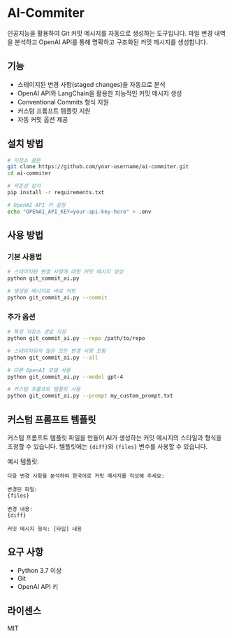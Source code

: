 # AI-Commiter

인공지능을 활용하여 Git 커밋 메시지를 자동으로 생성하는 도구입니다. 파일 변경 내역을 분석하고 OpenAI API를 통해 명확하고 구조화된 커밋 메시지를 생성합니다.

## 기능

- 스테이지된 변경 사항(staged changes)을 자동으로 분석
- OpenAI API와 LangChain을 활용한 지능적인 커밋 메시지 생성
- Conventional Commits 형식 지원
- 커스텀 프롬프트 템플릿 지원
- 자동 커밋 옵션 제공

## 설치 방법

```bash
# 저장소 클론
git clone https://github.com/your-username/ai-commiter.git
cd ai-commiter

# 의존성 설치
pip install -r requirements.txt

# OpenAI API 키 설정
echo "OPENAI_API_KEY=your-api-key-here" > .env
```

## 사용 방법

### 기본 사용법

```bash
# 스테이지된 변경 사항에 대한 커밋 메시지 생성
python git_commit_ai.py

# 생성된 메시지로 바로 커밋
python git_commit_ai.py --commit
```

### 추가 옵션

```bash
# 특정 저장소 경로 지정
python git_commit_ai.py --repo /path/to/repo

# 스테이지되지 않은 모든 변경 사항 포함
python git_commit_ai.py --all

# 다른 OpenAI 모델 사용
python git_commit_ai.py --model gpt-4

# 커스텀 프롬프트 템플릿 사용
python git_commit_ai.py --prompt my_custom_prompt.txt
```

## 커스텀 프롬프트 템플릿

커스텀 프롬프트 템플릿 파일을 만들어 AI가 생성하는 커밋 메시지의 스타일과 형식을 조정할 수 있습니다. 템플릿에는 `{diff}`와 `{files}` 변수를 사용할 수 있습니다.

예시 템플릿:

```
다음 변경 사항을 분석하여 한국어로 커밋 메시지를 작성해 주세요:

변경된 파일:
{files}

변경 내용:
{diff}

커밋 메시지 형식: [타입] 내용
```

## 요구 사항

- Python 3.7 이상
- Git
- OpenAI API 키

## 라이센스

MIT